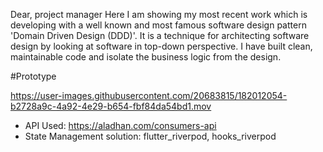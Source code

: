 Dear, project manager
Here I am showing my most recent work which is developing with a well known and most famous software design pattern 'Domain Driven Design (DDD)'. It is a technique for architecting software design by looking at software in top-down perspective. I have built clean, maintainable code and isolate the business logic from the design.

 #Prototype
 

https://user-images.githubusercontent.com/20683815/182012054-b2728a9c-4a92-4e29-b654-fbf84da54bd1.mov



+ API Used: https://aladhan.com/consumers-api
+ State Management solution: flutter_riverpod, hooks_riverpod
